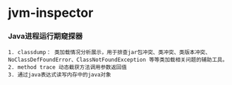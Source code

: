 jvm-inspector
=============

### Java进程运行期窥探器
    1. classdump： 类加载情况分析展示，用于排查jar包冲突、类冲突、类版本冲突、NoClassDefFoundError、ClassNotFoundException 等等类加载相关问题的辅助工具。
    2. method trace 动态截获方法调用参数返回值
    3. 通过java表达式读写内存中的java对象
